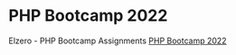 # PHP Bootcamp 2022
Elzero - PHP Bootcamp Assignments  [PHP Bootcamp 2022 ](hhttps://elzero.org/study/php-bootcamp-2022-study-plan/)


